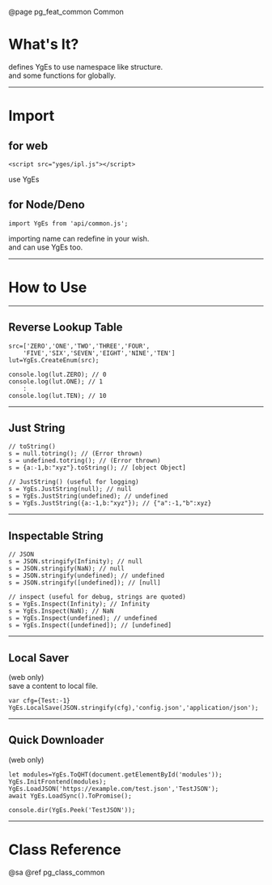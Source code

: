﻿@page pg_feat_common Common

# What's It?

defines YgEs to use namespace like structure.  
and some functions for globally.  

-----
# Import

## for web

```
<script src="yges/ipl.js"></script>
```
use YgEs

## for Node/Deno

```
import YgEs from 'api/common.js';
```
importing name can redefine in your wish.  
and can use YgEs too.  

-----
# How to Use

-----
## Reverse Lookup Table

```
src=['ZERO','ONE','TWO','THREE','FOUR',
	'FIVE','SIX','SEVEN','EIGHT','NINE','TEN']
lut=YgEs.CreateEnum(src);

console.log(lut.ZERO); // 0
console.log(lut.ONE); // 1
	:
console.log(lut.TEN); // 10

```

-----
## Just String

```
// toString()
s = null.totring(); // (Error thrown) 
s = undefined.totring(); // (Error thrown) 
s = {a:-1,b:"xyz"}.toString(); // [object Object] 

// JustString() (useful for logging)
s = YgEs.JustString(null); // null 
s = YgEs.JustString(undefined); // undefined 
s = YgEs.JustString({a:-1,b:"xyz"}); // {"a":-1,"b":xyz} 
```

-----
## Inspectable String

```
// JSON
s = JSON.stringify(Infinity); // null 
s = JSON.stringify(NaN); // null 
s = JSON.stringify(undefined); // undefined 
s = JSON.stringify([undefined]); // [null] 

// inspect (useful for debug, strings are quoted)
s = YgEs.Inspect(Infinity); // Infinity
s = YgEs.Inspect(NaN); // NaN
s = YgEs.Inspect(undefined); // undefined 
s = YgEs.Inspect([undefined]); // [undefined] 
```

-----
## Local Saver

(web only)  
save a content to local file.  

```
var cfg={Test:-1}
YgEs.LocalSave(JSON.stringify(cfg),'config.json','application/json');
```

-----
## Quick Downloader

(web only)  
```
let modules=YgEs.ToQHT(document.getElementById('modules'));
YgEs.InitFrontend(modules);
YgEs.LoadJSON('https://example.com/test.json','TestJSON');
await YgEs.LoadSync().ToPromise();

console.dir(YgEs.Peek('TestJSON'));
```

-----
# Class Reference

@sa @ref pg_class_common

